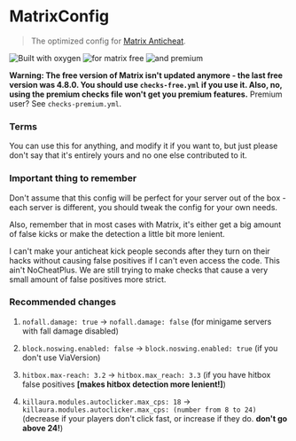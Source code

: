 # MatrixConfig

> The optimized config for [Matrix Anticheat](https://matrix.rip/).

![Built with oxygen](https://badgen.net/badge/built%20with/oxygen/green) ![for matrix free](https://badgen.net/badge/for%20free%20matrix/4.8.0%20%28thanks%20RE!%29/green) ![and premium](https://badgen.net/badge/and%20premium%20matrix/4.8.0/green)

**Warning: The free version of Matrix isn't updated anymore - the last free version was 4.8.0. You should use `checks-free.yml` if you use it. Also, no, using the premium checks file won't get you premium features.** Premium user? See `checks-premium.yml`.

### Terms
You can use this for anything, and modify it if you want to, but just please don't say that it's entirely yours and no one else contributed to it.

### Important thing to remember
Don't assume that this config will be perfect for your server out of the box - each server is different, you should tweak the config for your own needs.

Also, remember that in most cases with Matrix, it's either get a big amount of false kicks or make the detection a little bit more lenient.

I can't make your anticheat kick people seconds after they turn on their hacks without causing false positives if I can't even access the code. This ain't NoCheatPlus. We are still trying to make checks that cause a very small amount of false positives more strict.

### Recommended changes
1. `nofall.damage: true` -> `nofall.damage: false` (for minigame servers with fall damage disabled)

2. `block.noswing.enabled: false` -> `block.noswing.enabled: true` (if you don't use ViaVersion)

3. `hitbox.max-reach: 3.2` -> `hitbox.max_reach: 3.3` (if you have hitbox false positives **[makes hitbox detection more lenient!]**)

4. `killaura.modules.autoclicker.max_cps: 18` -> `killaura.modules.autoclicker.max_cps: (number from 8 to 24)` (decrease if your players don't click fast, or increase if they do. **don't go above 24!**)